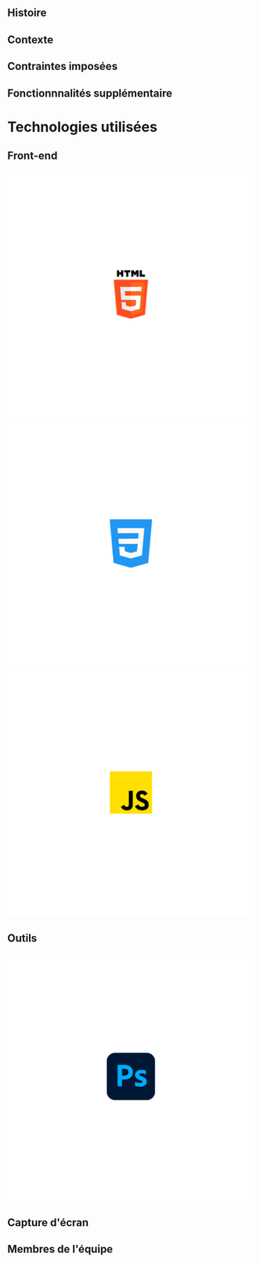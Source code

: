 <h2>Histoire</h2>


<h2>Contexte</h2>


<h2>Contraintes imposées</h2>


<h2>Fonctionnnalités supplémentaire</h2>


<h1>Technologies utilisées</h1>

<h2>Front-end</h2>

<img src = "assets/imgReadme/html.png">
<img src = "assets/imgReadme/css.png">
<img src = "assets/imgReadme/js.png">

<h2>Outils</h2>

<img src = "assets/imgReadme/photoshop.png">


<h2>Capture d'écran</h2>

<h2>Membres de l'équipe</h2>

